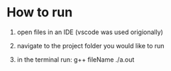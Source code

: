 # How to run
1. open files in an IDE (vscode was used origionally)

2. navigate to the project folder you would like to run

3. in the terminal run:
g++ fileName
./a.out
